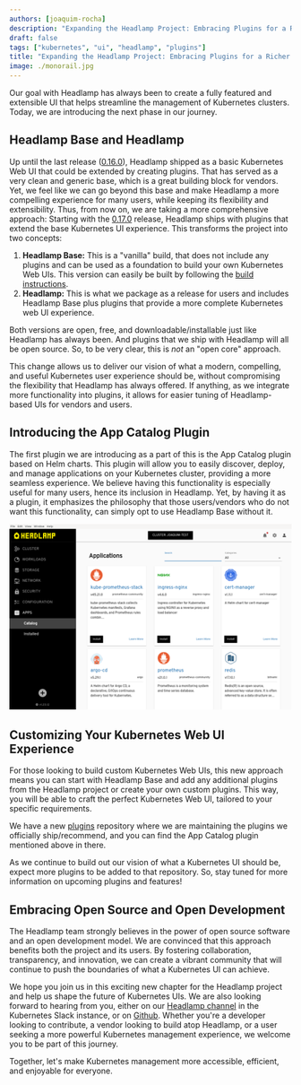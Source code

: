 ```yaml
---
authors: [joaquim-rocha]
description: "Expanding the Headlamp Project: Embracing Plugins for a Richer Kubernetes Web UI Experience"
draft: false
tags: ["kubernetes", "ui", "headlamp", "plugins"]
title: "Expanding the Headlamp Project: Embracing Plugins for a Richer Kubernetes Web UI Experience"
image: ./monorail.jpg
---
```


Our goal with Headlamp has always been to create a fully featured and extensible UI that helps streamline the management of Kubernetes clusters. Today, we are introducing the next phase in our journey.

<!--truncate-->

## Headlamp Base and Headlamp 

Up until the last release ([0.16.0](https://github.com/headlamp-k8s/headlamp/releases/tag/v0.16.0)), Headlamp shipped as a basic Kubernetes Web UI that could be extended by creating plugins. That has served as a very clean and generic base, which is a great building block for vendors. Yet, we feel like we can go beyond this base and make Headlamp a more compelling experience for many users, while keeping its flexibility and extensibility. Thus, from now on, we are taking a more comprehensive approach: Starting with the [0.17.0](https://github.com/headlamp-k8s/headlamp/releases/tag/v0.17.0) release, Headlamp ships with plugins that extend the base Kubernetes UI experience. This transforms the project into two concepts:

1. **Headlamp Base:** This is a "vanilla" build, that does not include any plugins and can be used as a foundation to build your own Kubernetes Web UIs. This version can easily be built by following the [build instructions](/docs/latest/development/#build-headlamp-base-headlamp-without-any-plugins).
2. **Headlamp:** This is what we package as a release for users and includes Headlamp Base plus plugins that provide a more complete Kubernetes web UI experience.

Both versions are open, free, and downloadable/installable just like Headlamp has always been. And plugins that we ship with Headlamp will all be open source. So, to be very clear, this is _not_ an "open core" approach.

This change allows us to deliver our vision of what a modern, compelling, and useful Kubernetes user experience should be, without compromising the flexibility that Headlamp has always offered. If anything, as we integrate more functionality into plugins, it allows for easier tuning of Headlamp-based UIs for vendors and users.

## Introducing the App Catalog Plugin 

The first plugin we are introducing as a part of this is the App Catalog plugin based on Helm charts. This plugin will allow you to easily discover, deploy, and manage applications on your Kubernetes cluster, providing a more seamless experience. We believe having this functionality is especially useful for many users, hence its inclusion in Headlamp. Yet, by having it as a plugin, it emphasizes the philosophy that those users/vendors who do not want this functionality, can simply opt to use Headlamp Base without it.

![Screenshot showing a list of applications in Headlamp's new app catalog](./app-list.png)

## Customizing Your Kubernetes Web UI Experience 

For those looking to build custom Kubernetes Web UIs, this new approach means you can start with Headlamp Base and add any additional plugins from the Headlamp project or create your own custom plugins. This way, you will be able to craft the perfect Kubernetes Web UI, tailored to your specific requirements.

We have a new [plugins](https://github.com/headlamp-k8s/plugins) repository where we are maintaining the plugins we officially ship/recommend, and you can find the App Catalog plugin mentioned above in there.

As we continue to build out our vision of what a Kubernetes UI should be, expect more plugins to be added to that repository. So, stay tuned for more information on upcoming plugins and features!

## Embracing Open Source and Open Development 

The Headlamp team strongly believes in the power of open source software and an open development model. We are convinced that this approach benefits both the project and its users. By fostering collaboration, transparency, and innovation, we can create a vibrant community that will continue to push the boundaries of what a Kubernetes UI can achieve.

We hope you join us in this exciting new chapter for the Headlamp project and help us shape the future of Kubernetes UIs. We are also looking forward to hearing from you, either on our [Headlamp channel](https://kubernetes.slack.com/messages/headlamp) in the Kubernetes Slack instance, or on [Github](https://github.com/headlamp-k8s/headlamp). Whether you're a developer looking to contribute, a vendor looking to build atop Headlamp, or a user seeking a more powerful Kubernetes management experience, we welcome you to be part of this journey.

Together, let's make Kubernetes management more accessible, efficient, and enjoyable for everyone.
